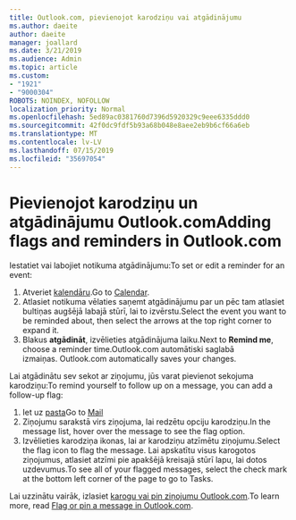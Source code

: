 ```yaml
---
title: Outlook.com, pievienojot karodziņu vai atgādinājumu
ms.author: daeite
author: daeite
manager: joallard
ms.date: 3/21/2019
ms.audience: Admin
ms.topic: article
ms.custom:
- "1921"
- "9000304"
ROBOTS: NOINDEX, NOFOLLOW
localization_priority: Normal
ms.openlocfilehash: 5ed89ac0381760d7396d5920329c9eee6335ddd0
ms.sourcegitcommit: 42f0dc9fdf5b93a68b048e8aee2eb9b6cf66a6eb
ms.translationtype: MT
ms.contentlocale: lv-LV
ms.lasthandoff: 07/15/2019
ms.locfileid: "35697054"
---
```

# <a name="adding-flags-and-reminders-in-outlookcom"></a><span data-ttu-id="c8179-102">Pievienojot karodziņu un atgādinājumu Outlook.com</span><span class="sxs-lookup"><span data-stu-id="c8179-102">Adding flags and reminders in Outlook.com</span></span>

<span data-ttu-id="c8179-103">Iestatiet vai labojiet notikuma atgādinājumu:</span><span class="sxs-lookup"><span data-stu-id="c8179-103">To set or edit a reminder for an event:</span></span>

1. <span data-ttu-id="c8179-104">Atveriet [kalendāru](https://outlook.live.com/calendar/).</span><span class="sxs-lookup"><span data-stu-id="c8179-104">Go to [Calendar](https://outlook.live.com/calendar/).</span></span>
1. <span data-ttu-id="c8179-105">Atlasiet notikuma vēlaties saņemt atgādinājumu par un pēc tam atlasiet bultiņas augšējā labajā stūrī, lai to izvērstu.</span><span class="sxs-lookup"><span data-stu-id="c8179-105">Select the event you want to be reminded about, then select the arrows at the top right corner to expand it.</span></span>
1. <span data-ttu-id="c8179-106">Blakus **atgādināt**, izvēlieties atgādinājuma laiku.</span><span class="sxs-lookup"><span data-stu-id="c8179-106">Next to **Remind me**, choose a reminder time.</span></span><span data-ttu-id="c8179-107">Outlook.com automātiski saglabā izmaiņas.</span><span class="sxs-lookup"><span data-stu-id="c8179-107"> Outlook.com automatically saves your changes.</span></span>

<span data-ttu-id="c8179-108">Lai atgādinātu sev sekot ar ziņojumu, jūs varat pievienot sekojuma karodziņu:</span><span class="sxs-lookup"><span data-stu-id="c8179-108">To remind yourself to follow up on a message, you can add a follow-up flag:</span></span>

1. <span data-ttu-id="c8179-109">Iet uz [pasta](https://outlook.live.com/mail/)</span><span class="sxs-lookup"><span data-stu-id="c8179-109">Go to [Mail](https://outlook.live.com/mail/)</span></span>
1. <span data-ttu-id="c8179-110">Ziņojumu sarakstā virs ziņojuma, lai redzētu opciju karodziņu.</span><span class="sxs-lookup"><span data-stu-id="c8179-110">In the message list, hover over the message to see the flag option.</span></span>
1. <span data-ttu-id="c8179-111">Izvēlieties karodziņa ikonas, lai ar karodziņu atzīmētu ziņojumu.</span><span class="sxs-lookup"><span data-stu-id="c8179-111">Select the flag icon to flag the message.</span></span> <span data-ttu-id="c8179-112">Lai apskatītu visus karogotos ziņojumus, atlasiet atzīmi pie apakšējā kreisajā stūrī lapu, lai dotos uzdevumus.</span><span class="sxs-lookup"><span data-stu-id="c8179-112">To see all of your flagged messages, select the check mark at the bottom left corner of the page to go to Tasks.</span></span>
 
<span data-ttu-id="c8179-113">Lai uzzinātu vairāk, izlasiet [karogu vai pin ziņojumu Outlook.com](https://support.office.com/article/8e911e69-30d6-4cc8-8c71-a1163560618a?wt.mc_id=Office_Outlook_com_Alchemy).</span><span class="sxs-lookup"><span data-stu-id="c8179-113">To learn more, read [Flag or pin a message in Outlook.com](https://support.office.com/article/8e911e69-30d6-4cc8-8c71-a1163560618a?wt.mc_id=Office_Outlook_com_Alchemy).</span></span>
